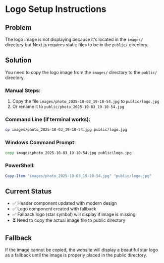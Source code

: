 # Logo Setup Instructions

## Problem
The logo image is not displaying because it's located in the `images/` directory but Next.js requires static files to be in the `public/` directory.

## Solution
You need to copy the logo image from the `images/` directory to the `public/` directory.

### Manual Steps:
1. Copy the file `images/photo_2025-10-03_19-10-54.jpg` to `public/logo.jpg`
2. Or rename it to `public/photo_2025-10-03_19-10-54.jpg`

### Command Line (if terminal works):
```bash
cp images/photo_2025-10-03_19-10-54.jpg public/logo.jpg
```

### Windows Command Prompt:
```cmd
copy images\photo_2025-10-03_19-10-54.jpg public\logo.jpg
```

### PowerShell:
```powershell
Copy-Item "images/photo_2025-10-03_19-10-54.jpg" "public/logo.jpg"
```

## Current Status
- ✅ Header component updated with modern design
- ✅ Logo component created with fallback
- ✅ Fallback logo (star symbol) will display if image is missing
- ⏳ Need to copy the actual image file to public directory

## Fallback
If the image cannot be copied, the website will display a beautiful star logo as a fallback until the image is properly placed in the public directory.
